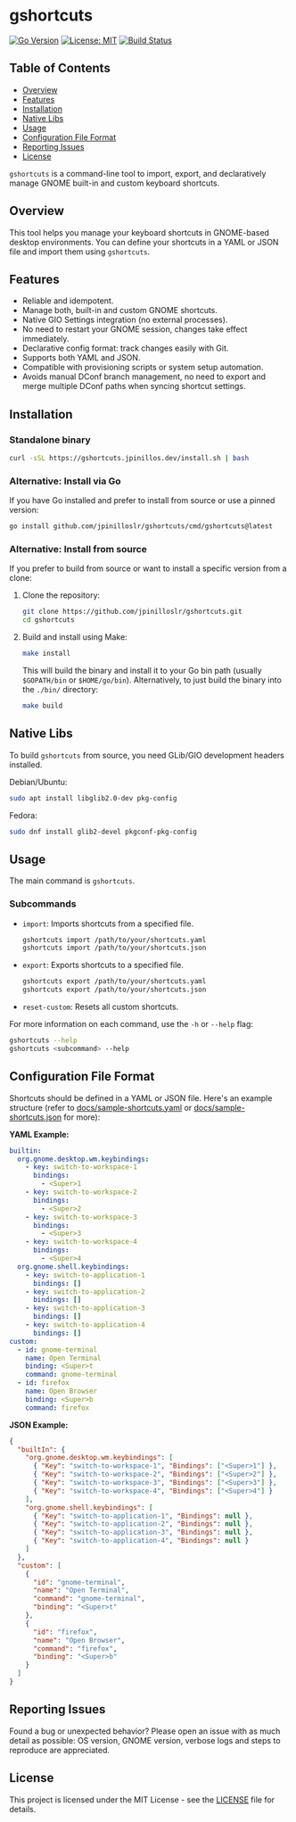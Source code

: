 # gshortcuts

[![Go Version](https://img.shields.io/badge/go-1.24-blue.svg)](https://golang.org/)
[![License: MIT](https://img.shields.io/badge/License-MIT-yellow.svg)](https://opensource.org/licenses/MIT)
[![Build Status](https://github.com/jpinilloslr/gshortcuts/actions/workflows/build.yaml/badge.svg?branch=master)](https://github.com/jpinilloslr/gshortcuts/actions/workflows/build.yaml)

## Table of Contents

- [Overview](#overview)
- [Features](#features)
- [Installation](#installation)
- [Native Libs](#native-libs)
- [Usage](#usage)
- [Configuration File Format](#configuration-file-format)
- [Reporting Issues](#reporting-issues)
- [License](#license)

`gshortcuts` is a command-line tool to import, export, and declaratively manage GNOME built-in and custom keyboard shortcuts.

## Overview

This tool helps you manage your keyboard shortcuts in GNOME-based desktop environments. You can define your shortcuts in a YAML or JSON file and import them using `gshortcuts`.

## Features

- Reliable and idempotent.
- Manage both, built-in and custom GNOME shortcuts.
- Native GIO Settings integration (no external processes).
- No need to restart your GNOME session, changes take effect immediately.
- Declarative config format: track changes easily with Git.
- Supports both YAML and JSON.
- Compatible with provisioning scripts or system setup automation.
- Avoids manual DConf branch management, no need to export and merge multiple DConf paths when syncing shortcut settings.

## Installation

### Standalone binary

```bash
curl -sSL https://gshortcuts.jpinillos.dev/install.sh | bash
```

### Alternative: Install via Go

If you have Go installed and prefer to install from source or use a pinned version:

```bash
go install github.com/jpinilloslr/gshortcuts/cmd/gshortcuts@latest
```

### Alternative: Install from source

If you prefer to build from source or want to install a specific version from a clone:

1.  Clone the repository:
    ```bash
    git clone https://github.com/jpinilloslr/gshortcuts.git
    cd gshortcuts
    ```
2.  Build and install using Make:
    ```bash
    make install
    ```
    This will build the binary and install it to your Go bin path (usually `$GOPATH/bin` or `$HOME/go/bin`).
    Alternatively, to just build the binary into the `./bin/` directory:
    ```bash
    make build
    ```

## Native Libs

To build `gshortcuts` from source, you need GLib/GIO development headers installed.

Debian/Ubuntu:

```bash
sudo apt install libglib2.0-dev pkg-config
```

Fedora:

```bash
sudo dnf install glib2-devel pkgconf-pkg-config
```

## Usage

The main command is `gshortcuts`.

### Subcommands

- `import`: Imports shortcuts from a specified file.

  ```bash
  gshortcuts import /path/to/your/shortcuts.yaml
  gshortcuts import /path/to/your/shortcuts.json
  ```

- `export`: Exports shortcuts to a specified file.

  ```bash
  gshortcuts export /path/to/your/shortcuts.yaml
  gshortcuts export /path/to/your/shortcuts.json
  ```

- `reset-custom`: Resets all custom shortcuts.

For more information on each command, use the `-h` or `--help` flag:

```bash
gshortcuts --help
gshortcuts <subcommand> --help
```

## Configuration File Format

Shortcuts should be defined in a YAML or JSON file. Here's an example structure (refer to [docs/sample-shortcuts.yaml](docs/sample-shortcuts.yaml) or [docs/sample-shortcuts.json](docs/sample-shortcuts.json) for more):

**YAML Example:**

```yaml
builtin:
  org.gnome.desktop.wm.keybindings:
    - key: switch-to-workspace-1
      bindings:
        - <Super>1
    - key: switch-to-workspace-2
      bindings:
        - <Super>2
    - key: switch-to-workspace-3
      bindings:
        - <Super>3
    - key: switch-to-workspace-4
      bindings:
        - <Super>4
  org.gnome.shell.keybindings:
    - key: switch-to-application-1
      bindings: []
    - key: switch-to-application-2
      bindings: []
    - key: switch-to-application-3
      bindings: []
    - key: switch-to-application-4
      bindings: []
custom:
  - id: gnome-terminal
    name: Open Terminal
    binding: <Super>t
    command: gnome-terminal
  - id: firefox
    name: Open Browser
    binding: <Super>b
    command: firefox
```

**JSON Example:**

```json
{
  "builtIn": {
    "org.gnome.desktop.wm.keybindings": [
      { "Key": "switch-to-workspace-1", "Bindings": ["<Super>1"] },
      { "Key": "switch-to-workspace-2", "Bindings": ["<Super>2"] },
      { "Key": "switch-to-workspace-3", "Bindings": ["<Super>3"] },
      { "Key": "switch-to-workspace-4", "Bindings": ["<Super>4"] }
    ],
    "org.gnome.shell.keybindings": [
      { "Key": "switch-to-application-1", "Bindings": null },
      { "Key": "switch-to-application-2", "Bindings": null },
      { "Key": "switch-to-application-3", "Bindings": null },
      { "Key": "switch-to-application-4", "Bindings": null }
    ]
  },
  "custom": [
    {
      "id": "gnome-terminal",
      "name": "Open Terminal",
      "command": "gnome-terminal",
      "binding": "<Super>t"
    },
    {
      "id": "firefox",
      "name": "Open Browser",
      "command": "firefox",
      "binding": "<Super>b"
    }
  ]
}
```

## Reporting Issues

Found a bug or unexpected behavior? Please open an issue with as much detail as possible: OS version, GNOME version, verbose logs and steps to reproduce are appreciated.

## License

This project is licensed under the MIT License - see the [LICENSE](LICENSE) file for details.
